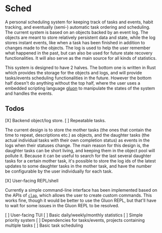 # Sched

A personal scheduling system for keeping track of tasks and events, habit tracking, and eventually (semi-) automatic task ordering and scheduling. The current system is based on an objects backed by an event log. The objects are meant to store relatively persistent data and state, while the log stores instant events, like when a task has been finished in addition to changes made to the objects. The log is used to help the user remember what happened in the past, but can also be used for future state recovery functionalities. It will also serve as the main source for all kinds of statistics.

This system is designed to have 2 halves. The bottom one is written in Rust which provides the storage for the objects and logs, and will provide tasks/events scheduling functionalities in the future. However the bottom half doesn't do anything without the top half, where the user uses a embedded scripting language [gluon](https://github.com/gluon-lang/gluon) to manipulate the states of the system and handles the events.

## Todos

[X] Backend object/log store.
[ ] Repeatable tasks.

The current design is to store the mother tasks (the ones that contain the time to repeat, descriptions etc.) as objects, and the daughter tasks (the actual individual tasks with their own completion status) as events in the logs when their statuses change. The main reason for this design is, the daughter tasks can be short living, and keeping them in the object pool will pollute it. Because it can be useful to search for the last several daughter tasks for a certain mother task, it's possible to store the log ids of the latest updates to some daughter tasks in the mother task, and have the number be configurable by the user individually for each task.

[X] User-facing REPL/shell

Currently a simple command-line interface has been implemented based on the APIs of [`clap`](https://github.com/clap-rs/clap), which allows the user to create custom commands. This works fine, though it would be better to use the Gluon REPL, but that'll have to wait for some issues in the Gluon REPL to be resolved.

[ ] User-facing TUI
[ ] Basic daily/weekly/monthly statistics
[ ] Simple priority system
[ ] Dependencies for tasks/events, projects containing multiple tasks
[ ] Basic task scheduling

